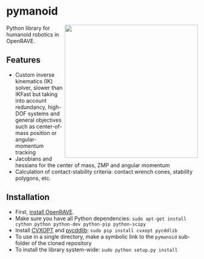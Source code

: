# pymanoid

<img src="https://scaron.info/images/ijhr-2016.png" width="350" align="right" />

Python library for humanoid robotics in OpenRAVE.

## Features

- Custom inverse kinematics (IK) solver, slower than IKFast but taking into
  account redundancy, high-DOF systems and general objectives such as
  center-of-mass position or angular-momentum tracking
- Jacobians and hessians for the center of mass, ZMP and angular momentum
- Calculation of contact-stability criteria: contact wrench cones, stability
  polygons, etc. 

## Installation

- First, [install OpenRAVE](https://scaron.info/teaching/installing-openrave-on-ubuntu-14.04.html).
- Make sure you have all Python dependencies: ```sudo apt-get install cython python python-dev python-pip python-scipy```
- Install [CVXOPT](http://cvxopt.org/) and [pycddlib](https://pycddlib.readthedocs.org/en/latest/): ```sudo pip install cvxopt pycddlib```
- To use in a single directory, make a symbolic link to the ``pymanoid`` sub-folder of the cloned repository
- To install the library system-wide: ``sudo python setup.py install``
